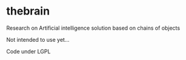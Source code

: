 thebrain
========

Research on Artificial intelligence solution based on chains of objects

Not intended to use yet...

Code under LGPL

